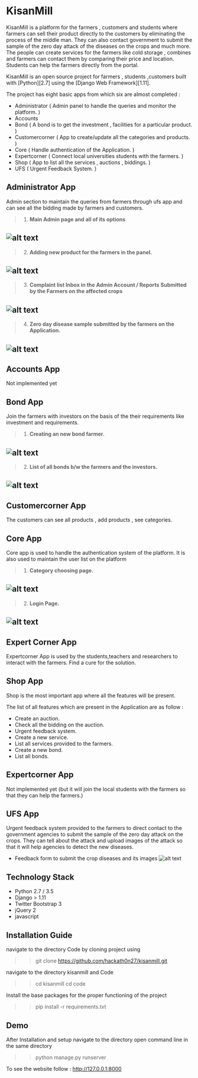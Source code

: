 # KisanMill
KisanMill is a platform for the farmers , customers and students where farmers can sell their product directly to the customers by eliminating the process of the middle man. They can also contact government to submit the sample of the zero day attack of the diseases on the crops and much more. The people can create services for the farmers like cold storage , combines and farmers can contact them by comparing their price and location. Students can help the farmers directly from the portal.


KisanMill is an open source project for farmers , students ,customers built with [Python][2.7] using the [Django Web Framework][1.11].

The project has eight basic apps from which six are almost completed :

* Administrator       ( Admin panel to handle the queries and monitor the platform. )
* Accounts
* Bond                ( A bond is to get the investment , facilities for a particular product. )
* Customercorner      ( App to create/update all the categories and products. )
* Core                ( Handle authentication of the Application. )
* Expertcorner        ( Connect local universities students with the farmers. )
* Shop                ( App to list all the services , auctions , biddings. )
* UFS                 ( Urgent Feedback System. )

## Administrator App
Admin section to maintain the queries from farmers through ufs app and can see all the bidding made by farmers and customers.

> 1. **Main Admin page and all of its options**

![alt text](https://github.com/hackath0n/kisanmill/blob/master/docs/snapshots/admin/main_administrator_page.png)
---

> 2. **Adding new product for the farmers in the panel.**

![alt text](https://github.com/hackath0n/kisanmill/blob/master/docs/snapshots/admin/adding_new_product_from_admin_panel.png)
---

> 3. **Complaint list Inbox in the Admin Account  / Reports Submitted by the Farmers on the affected crops**

![alt text](https://github.com/hackath0n/kisanmill/blob/master/docs/snapshots/admin/compaint_list_inbox.png)
---

> 4. **Zero day disease sample submitted by the farmers on the Application.**

![alt text](https://github.com/hackath0n/kisanmill/blob/master/docs/snapshots/admin/disease_report.png)
---

## Accounts App
Not implemented yet

## Bond App
Join the farmers with investors on the basis of the their requirements like investment and requirements.

> 1. **Creating an new bond farmer.**

![alt text](https://github.com/hackath0n/kisanmill/blob/master/docs/snapshots/bond/category_login.png)
---

> 2. **List of all bonds b/w the farmers and the investors.**

![alt text](https://github.com/hackath0n/kisanmill/blob/master/docs/snapshots/bond/login_page.png)
---


## Customercorner App
The customers can see all products , add products , see categories.

## Core App
Core app is used to handle the authentication system of the platform. It is also used to maintain the user list on the platform

> 1. **Category choosing page.**

![alt text](https://github.com/hackath0n/kisanmill/blob/master/docs/snapshots/core/creating_a_new_bond.png)
---

> 2. **Login Page.**

![alt text](https://github.com/hackath0n/kisanmill/blob/master/docs/snapshots/core/list_all_bonds_between_people.png)
---



## Expert Corner App
Expertcorner App is used by the students,teachers and researchers to interact with the farmers. Find a cure for the solution.


## Shop App
Shop is the most important app where all the features will be present.

The list of all features which are present in the Application are as follow :

* Create an auction.
* Check all the bidding on the auction.
* Urgent feedback system.
* Create a new service.
* List all services provided to the farmers.
* Create a new bond.
* List all bonds.

## Expertcorner App
Not implemented yet (but it will join the local students with the farmers so that they can help the farmers.)

## UFS App
Urgent feedback system provided to the farmers to direct contact to the government agencies to submit the sample of the zero day attack on the crops.
They can tell about the attack and upload images of the attack so that it will help agencies to detect the new diseases.

- Feedback form to submit the crop diseases and its images
![alt text](https://github.com/hackath0n/kisanmill/blob/master/docs/snapshots/giving_feedback_for_the_disease_to_the_organizations.png)

## Technology Stack

- Python 2.7 / 3.5
- Django > 1.11
- Twitter Bootstrap 3
- jQuery 2
- javascript

## Installation Guide

navigate to the directory Code by cloning project using

>> git clone https://github.com/hackath0n27/kisanmill.git

navigate to the directory kisanmill and Code

>> cd kisanmill
>> cd code

Install the base packages for the proper functioning of the project

>> pip install -r requirements.txt


## Demo

After Installation and setup navigate to the directory
open command line in the same directory

>> python manage.py runserver

To see the website follow : http://127.0.0.1:8000
